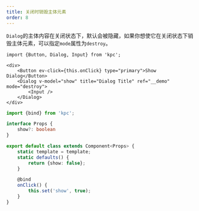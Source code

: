 ```yaml
---
title: 关闭时销毁主体元素
order: 8
---
```


`Dialog`的主体内容在关闭状态下，默认会被隐藏，如果你想使它在关闭状态下销毁主体元素，可以指定`mode`属性为`destroy`。

```vdt
import {Button, Dialog, Input} from 'kpc';

<div>
    <Button ev-click={this.onClick} type="primary">Show Dialog</Button>
    <Dialog v-model="show" title="Dialog Title" ref="__demo" mode="destroy">
        <Input />
    </Dialog>
</div>
```

```ts
import {bind} from 'kpc';

interface Props {
    show?: boolean
}

export default class extends Component<Props> {
    static template = template;
    static defaults() {
        return {show: false};
    }

    @bind
    onClick() {
        this.set('show', true);
    }
}
```
